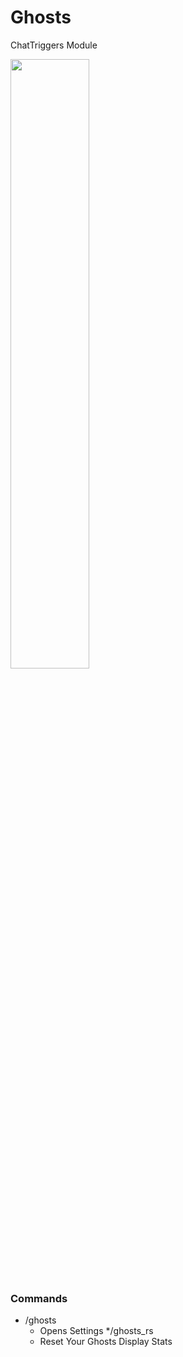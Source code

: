 # Ghosts
ChatTriggers Module

<img src="https://cdn.discordapp.com/attachments/749514137335365643/1038900841706442802/image.png" width=50%>

### Commands
* /ghosts
  * Opens Settings
*/ghosts_rs
  * Reset Your Ghosts Display Stats
